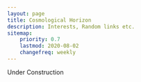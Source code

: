 ```yaml
---
layout: page
title: Cosmological Horizon
description: Interests, Random links etc.
sitemap:
    priority: 0.7
    lastmod: 2020-08-02
    changefreq: weekly
---
```


Under Construction
